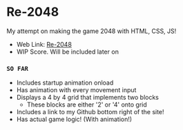 # Re-2048
My attempt on making the game 2048 with HTML, CSS, JS!
- Web Link: [Re-2048](https://andrearcaina.github.io/Re-2048/)
- WIP Score. Will be included later on

### ```SO FAR``` ###
- Includes startup animation onload 
- Has animation with every movement input
- Displays a 4 by 4 grid that implements two blocks
  - These blocks are either '2' or '4' onto grid
- Includes a link to my Github bottom right of the site!
- Has actual game logic! (With animation!)

